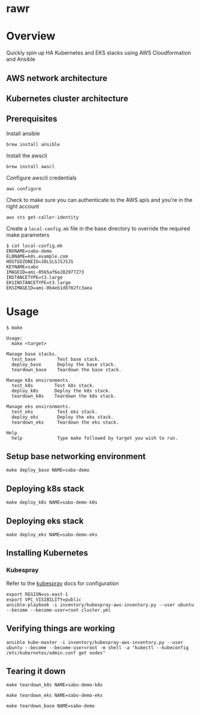 # rawr

# Overview

Quickly spin up HA Kubernetes and EKS stacks using AWS Cloudformation and Ansible

## AWS network architecture

## Kubernetes cluster architecture

## Prerequisites

Install ansible

```
brew install ansible
```

Install the awscli

```
brew install awscl
```

Configure awscli credentials

```
aws configure
```

Check to make sure you can authenticate to the AWS apis and you're in the right account

```
aws sts get-caller-identity
```

Create a `local-config.mk` file in the base directory to override the required make parameters

```console
$ cat local-config.mk
ENVNAME=sabo-demo
ELBNAME=k8s.example.com
HOSTEDZONEID=JDLSLSJSJSJS
KEYNAME=sabo
IMAGEID=ami-0565af6e282977273
INSTANCETYPE=t3.large
EKSINSTANCETYPE=t3.large
EKSIMAGEID=ami-0b4eb1d8782fc3aea
```

# Usage

```console
$ make

Usage:
  make <target>

Manage base stacks.
  test_base        Test base stack.
  deploy_base      Deploy the base stack.
  teardown_base    Teardown the base stack.

Manage k8s environments.
  test_k8s        Test k8s stack.
  deploy_k8s      Deploy the k8s stack.
  teardown_k8s    Teardown the k8s stack.

Manage eks environments.
  test_eks         Test eks stack.
  deploy_eks       Deploy the eks stack.
  teardown_eks     Teardown the eks stack.

Help
  help             Type make followed by target you wish to run.
```

## Setup base networking environment

```
make deploy_base NAME=sabo-demo
```

## Deploying k8s stack

```
make deploy_k8s NAME=sabo-demo-k8s
```

## Deploying eks stack

```
make deploy_eks NAME=sabo-demo-eks
```

## Installing Kubernetes

### Kubespray

Refer to the [kubespray](https://github.com/kubernetes-sigs/kubespray/blob/master/docs/aws.md) docs for configuration

```
export REGION=us-east-1
export VPC_VISIBILITY=public
ansible-playbook -i inventory/kubespray-aws-inventory.py --user ubuntu --become --become-user=root cluster.yml
```

## Verifying things are working

```
ansible kube-master -i inventory/kubespray-aws-inventory.py --user ubuntu --become --become-user=root -m shell -a "kubectl --kubeconfig /etc/kubernetes/admin.conf get nodes"
```

## Tearing it down

```
make teardown_k8s NAME=sabo-demo-k8s
```

```
make teardown_eks NAME=sabo-demo-eks
```

```
make teardown_base NAME=sabo-demo
```